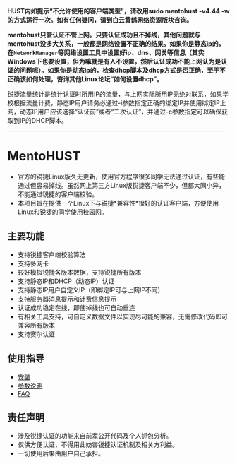 **HUST内如提示“不允许使用的客户端类型”，请改用sudo mentohust -v4.44 -w的方式运行一次。如有任何疑问，请到白云黄鹤网络资源版块咨询。**

**mentohust只管认证不管上网。只要认证成功且不掉线，其他问题就与mentohust没多大关系，一般都是网络设置不正确的结果。如果你是静态ip的，在`NetworkManager`等网络设置工具中设置好ip、dns、网关等信息（其实Windows下也要设置，但为嘛就是有人不设置，然后认证成功不能上网认为是认证的问题呢）。如果你是动态ip的，检查dhcp脚本及dhcp方式是否正确，至于不正确该如何处理，咨询其他Linux论坛“如何设置dhcp”。**

锐捷流量统计是统计认证时所用IP的流量，与上网实际所用IP无绝对联系，如果学校根据流量计费，静态IP用户请务必通过-i参数指定正确的绑定IP并使用绑定IP上网，动态IP用户应该选择“认证前”或者“二次认证”，并通过-c参数指定可以确保获取到IP的DHCP脚本。

---

# MentoHUST #
  * 官方的锐捷Linux版久无更新，使用官方程序很多同学无法通过认证，有些能通过但容易掉线。虽然网上第三方Linux版锐捷客户端不少，但都大同小异，不能通过锐捷的客户端校验。
  * 本项目旨在提供一个Linux下与锐捷\*兼容性\*很好的认证客户端，方便使用Linux和锐捷的同学使用校园网。

## 主要功能 ##
  * 支持锐捷客户端校验算法
  * 支持多网卡
  * 较好模拟锐捷各版本数据，支持锐捷所有版本
  * 支持静态IP和DHCP（动态IP）认证
  * 支持静态IP用户自定义IP（即绑定IP可与上网IP不同）
  * 支持服务器消息提示和计费信息提示
  * 认证成功稳定在线，即使掉线也可自动重连
  * 有相关工具支持，可自定义数据文件以实现尽可能的兼容，无需修改代码即可兼容所有版本
  * 支持赛尔认证

## 使用指导 ##
  * [安装](Install.md)
  * [参数说明](Parameter.md)
  * [FAQ](FAQ.md)

## 责任声明 ##
  * 涉及锐捷认证的功能来自前辈公开代码及个人抓包分析。
  * 仅供方便认证，不得用此妨害锐捷认证机制及相关方利益。
  * 一切使用后果由用户自己承担。